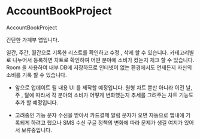 # AccountBookProject
AccountBookProject

간단한 가계부 앱입니다.

일간, 주간, 월간으로 기록한 리스트를 확인하고 수정 , 삭제 할 수 있습니다.
카테고리별로 나누어서 등록하면 차트로 확인하여 어떤 분야에 소비가 컸는지 체크 할 수 있습니다.
Room 을 사용하여 내부 DB에 저장하므로 인터넷이 없는 환경에서도 언제든지 자신의 소비를 기록 할 수 있습니다.

* 앞으로 업데이트 될 내용
UI 를 제작할 예정입니다.
원형 차트 뿐만 아니라 이전 날, 주 , 달에 따라서
각 분야의 소비가 어떻게 변화했는지 추세를 그려주는 차트 기능도 추가 할 예정입니다.


* 고려중인 기능
문자 수신을 받아서 카드결제 알림 문자가 오면 자동으로 앱내에 기록되게 하려고 했으나
SMS 수신 구글 정책의 변화에 따라 문제가 생길 여지가 있어서 보류중입니다.
